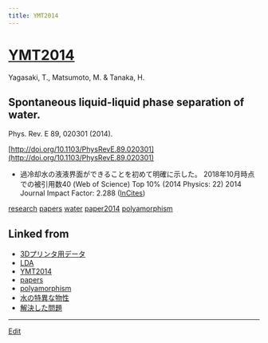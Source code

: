```yaml
---
title: YMT2014
---
```

# [YMT2014](/YMT2014)

Yagasaki, T., Matsumoto, M. & Tanaka, H.

## Spontaneous liquid-liquid phase separation of water.

Phys. Rev. E 89, 020301 (2014).

[http://doi.org/10.1103/PhysRevE.89.020301](http://doi.org/10.1103/PhysRevE.89.020301)


* 過冷却水の液液界面ができることを初めて明確に示した。
2018年10月時点での被引用数40 (Web of Science)  Top 10% (2014 Physics: 22)
2014 Journal Impact Factor: 2.288 ([InCites](http://jcr.incites.thomsonreuters.com/JCRJournalProfileAction.action?pg=JRNLPROF&edition=SCIE&journal=PHYS%20REV%20E))

[](https://youtu.be/ys5L4N_kaFA)

[](https://youtu.be/Y8jKM1b-jZU)



[research](/research) [papers](/papers) [water](/water) [paper2014](/paper2014) [polyamorphism](/polyamorphism)







## Linked from

* [3Dプリンタ用データ](/3Dプリンタ用データ)
* [LDA](/LDA)
* [YMT2014](/YMT2014)
* [papers](/papers)
* [polyamorphism](/polyamorphism)
* [水の特異な物性](/水の特異な物性)
* [解決した問題](/解決した問題)


----

[Edit](https://github.com/vitroid/vitroid.github.io/edit/master/MD/YMT2014.md)

